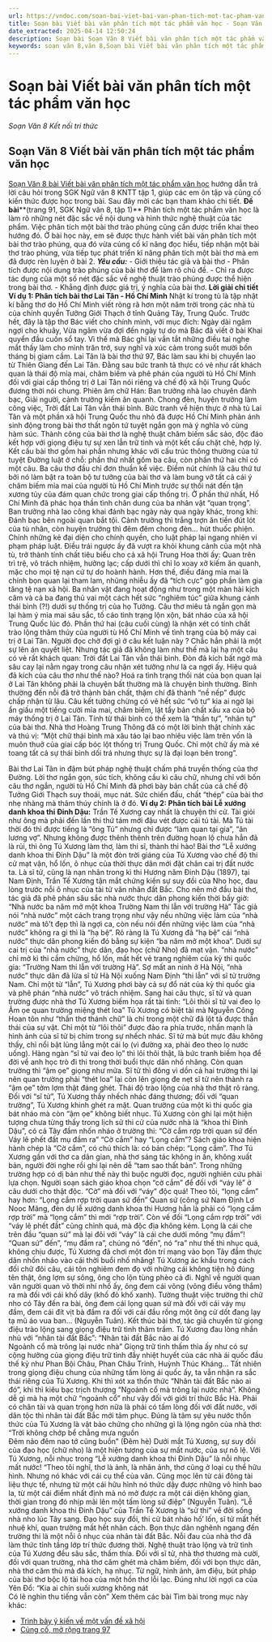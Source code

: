 ```yaml
---
url: https://vndoc.com/soan-bai-viet-bai-van-phan-tich-mot-tac-pham-van-hoc-304019
title: Soạn bài Viết bài văn phân tích một tác phẩm văn học - Soạn Văn 8 Kết nối tri thức - VnDoc.com
date_extracted: 2025-04-14 12:50:24
description: Soạn bài Soạn Văn 8 Viết bài văn phân tích một tác phẩm văn học là bài soạn bài mẫu thuộc chương trình Ngữ văn lớp 8 KNTT học kì 1. Mời các bạn cùng tham khảo bài soạn để chuẩn bị cho bài học sắp tới của mình.
keywords: soạn văn 8,văn 8,Soạn bài Viết bài văn phân tích một tác phẩm văn học,ngữ văn 8,soan van 8,soạn văn lớp 8,giải văn 8,soạn văn 8 tập 1,soạn văn 8 Viết bài văn phân tích một tác phẩm văn học,soạn văn 8 kết nối tri thức,văn 8 chân trời sáng tạo,ngữ văn 8 kết nối tri thức,Viết bài văn phân tích một tác phẩm văn học,soạn bài Viết bài văn phân tích một tác phẩm văn học lớp 8,soạn văn 8 kntt,văn 8 kết nối tri thức
---
```


# Soạn bài Viết bài văn phân tích một tác phẩm văn học
 _Soạn Văn 8 Kết nối tri thức_
## Soạn Văn 8 Viết bài văn phân tích một tác phẩm văn học
[Soạn Văn 8 bài Viết bài văn phân tích một tác phẩm văn học](<https://vndoc.com/soan-bai-viet-bai-van-phan-tich-mot-tac-pham-van-hoc-304019>) hướng dẫn trả lời câu hỏi trong SGK Ngữ văn 8 KNTT tập 1, giúp các em ôn tập và củng cố kiến thức được học trong bài. Sau đây mời các bạn tham khảo chi tiết.
**Đề bài****\(trang 91, SGK Ngữ văn 8, tập 1\)**
Phân tích một tác phẩm văn học là làm rõ những nét đặc sắc về nội dung và hình thức nghệ thuật của tác phẩm. Việc phân tích một bài thơ trào phúng cũng cần được triển khai theo hướng đó. Ở bài học này, em sẽ được thực hành viết bài văn phân tích một bài thơ trào phúng, qua đó vừa củng cố kĩ năng đọc hiểu, tiếp nhận một bài thơ trào phúng, vừa tiếp tục phát triển kĩ năng phân tích một bài thơ mà em đã được rèn luyện ở bài 2.
**_Yêu cầu:_**
\- Giới thiệu tác giả và bài thơ
\- Phân tích được nội dung trào phúng của bài thơ để làm rõ chủ đề.
\- Chỉ ra được tác dụng của một số nét đặc sắc về nghệ thuật trào phúng được thể hiện trong bài thơ.
\- Khẳng định được giá trị, ý nghĩa của bài thơ.
**Lời giải chi tiết**
**Ví dụ 1: Phân tích bài thơ Lai Tân - Hồ Chí Minh**
Nhật kí trong tù là tập nhật kí bằng thơ do Hồ Chí Minh viết ròng rã hơn một năm trời trong các nhà tù của chính quyền Tưởng Giới Thạch ở tỉnh Quảng Tây, Trung Quốc. Trước hết, đây là tập thơ Bác viết cho chính mình, với mục đích: Ngày dài ngâm ngợi cho khuây, Vừa ngâm vừa đợi đến ngày tự do mà Bác đã viết ở bài Khai quyển đầu cuốn sổ tay. Vì thế mà Bác ghi lại vắn tắt những điều tai nghe mắt thấy làm cho mình trăn trở, suy nghĩ và xúc cảm trong suốt mười bốn tháng bị giam cầm. Lai Tân là bài thơ thứ 97, Bác làm sau khi bị chuyển lao từ Thiên Giang đến Lai Tân. Đằng sau bức tranh tả thực có vẻ như rất khách quan là thái độ mỉa mai, châm biếm và phê phán của người tù Hồ Chí Minh đối với giai cấp thống trị ở Lai Tân nói riêng và chế độ xã hội Trung Quốc đương thời nói chung.
Phiên âm chữ Hán:
Ban trưởng nhà lao chuyên đánh bạc,
Giải người, cảnh trưởng kiếm ăn quanh.
Chong đèn, huyện trưởng làm công việc,
Trời đất Lai Tân vẫn thái bình.
Bức tranh về hiện thực ở nhà tù Lai Tân và một phần xã hội Trung Quốc thu nhỏ đã được Hồ Chí Minh phản ánh sinh động trong bài thơ thất ngôn tứ tuyệt ngắn gọn mà ý nghĩa vô cùng hàm súc. Thành công của bài thơ là nghệ thuật châm biếm sắc sảo, độc đáo kết hợp với giọng điệu tự sự xen lẫn trữ tình và một kết cấu chặt chẽ, hợp lý.
Kết cấu bài thơ gồm hai phần nhưng khác với cấu trúc thông thường của tứ tuyệt Đường luật ở chỗ: phần thứ nhất gồm ba câu, còn phần thứ hai chỉ có một câu. Ba câu thơ đầu chỉ đơn thuần kể việc. Điểm nút chính là câu thứ tư bởi nó làm bật ra toàn bộ tư tưởng của bài thơ và làm bung vỡ tất cả cái ý châm biếm mỉa mai của người tù Hồ Chí Minh trước sự thối nát đến tận xương tủy của đám quan chức trong giai cấp thống trị.
Ở phần thứ nhất, Hồ Chí Minh đã phác họa thần tình chân dung của ba nhân vật “quan trọng”. Ban trưởng nhà lao công khai đánh bạc ngày này qua ngày khác, trong khi: Đánh bạc bên ngoài quan bắt tội. Cảnh trưởng thì trắng trợn ăn tiền đút lót của tù nhân, còn huyện trưởng thì đêm đêm chong đèn… hút thuốc phiện. Chính những kẻ đại diện cho chính quyền, cho luật pháp lại ngang nhiên vi phạm pháp luật. Điều trái ngược ấy đã vượt ra khỏi khung cảnh của một nhà tù, trở thành tính chất tiêu biểu cho cả xã hội Trung Hoa thời ấy: Quan trên trì trệ, vô trách nhiệm, hưởng lạc; cấp dưới thì chỉ lo xoay xở kiếm ăn quanh, mặc cho mọi tệ nạn cứ tự do hoành hành. Hơn thế, điều đáng mỉa mai là chính bọn quan lại tham lam, nhũng nhiễu ấy đã “tích cực” góp phần làm gia tăng tệ nạn xã hội. Ba nhân vật đang hoạt động như trong một màn hài kịch câm và cả ba đang thủ vai một cách hết sức “nghiêm túc” giữa khung cảnh thái bình \(?\!\) dưới sự thống trị của họ Tưởng. Câu thơ miêu tả ngắn gọn mà lại hàm ý mỉa mai sâu sắc, tố cáo tình trạng lộn xộn, bát nháo của xã hội Trung Quốc lúc đó.
Phần thứ hai \(câu cuối cùng\) là nhận xét có tính chất trào lộng thâm thúy của người tù Hồ Chí Minh về tình trạng của bộ máy cai trị ở Lai Tân. Người đọc chờ đợi gì ở câu kết luận này ? Chắc hẳn phải là một sự lên án quyết liệt. Nhưng tác giả đã không làm như thế mà lại hạ một câu có vẻ rất khách quan: Trời đất Lai Tân vẫn thái bình. Đòn đả kích bất ngờ mà sâu cay lại nằm ngay trong câu nhận xét tưởng như là ca ngợi ấy.
Hiệu quả đả kích của câu thơ như thế nào? Hoá ra tình trạng thối nát của bọn quan lại ở Lai Tân không phải là chuyện bất thường mà là chuyện bình thường. Bình thường đến nỗi đã trở thành bản chất, thậm chí đã thành “nề nếp” được chấp nhận từ lâu.
Câu kết tưởng chừng có vẻ hết sức “vô tư” kia ai ngờ lại ẩn giấu một tiếng cười mỉa mai, châm biếm, lật tẩy bản chất xấu xa của bộ máy thống trị ở Lai Tân. Tính từ thái bình có thể xem là “thần tự”, “nhãn tự" của bài thơ. Nhà thơ Hoàng Trung Thông đã có một lời bình thật chính xác và thú vị: “Một chữ thái bình mà xâu táo lại bao nhiêu việc làm trên vốn là muôn thuở của giai cấp bóc lột thống trị Trung Quốc. Chỉ một chữ ấy mà xé toang tất cả sự thái bình dối trá nhưng thực sự là đại loạn bên trong”.
  
Bài thơ Lai Tân in đậm bút pháp nghệ thuật chấm phá truyền thống của thơ Đường. Lời thơ ngắn gọn, súc tích, không cầu kì câu chữ, nhưng chỉ với bốn câu thơ ngắn, người tù Hồ Chí Minh đã phơi bày bản chất của cả chế độ Tưởng Giới Thạch suy thoái, mục nát. Sức chiến đấu, chất “thép” của bài thơ nhẹ nhàng mà thâm thúy chính là ở đó.
**Ví dụ 2: Phân tích bài Lễ xướng danh khoa thi Đinh Dậu:**
Trần Tế Xương cay nhất là chuyện thi cử. Tài giỏi như ông mà phải đến lần thi thứ tám mới đậu vét được cái tú tài. Mà Tú tài thời đó thì được tiếng là “ông Tú” nhưng chỉ được “làm quan tại gia”, “ăn lương vợ”. Nhưng không được thênh thênh trên đường hoạn lộ chưa hẳn đã là rủi, thì ông Tú Xương làm thơ, làm thi sĩ, thành thi hào\! Bài thơ “Lễ xướng danh khoa thi Đinh Dậu” là một đòn trời giáng của Tú Xương vào chế độ thi cử mạt vận, hổ lốn, ô nhục của thời thực dân mới đặt chân cai trị đất nước ta.
Là sĩ tử, cũng là nạn nhân trong kì thi Hương năm Đinh Dậu \(1897\), tại Nam Định, Trần Tế Xương tận mắt chứng kiến sự suy đồi của Nho học, đau lòng trước nỗi ô nhục của tài tử văn nhân đất Bắc. Cho nên mở đầu bài thơ, tác giả đã phê phán sâu sắc nhà nước thực dân phong kiến thời bấy giờ:
“Nhà nước ba năm mở một khoa
Trường Nam thi lẫn với trường Hà”
Tác giả nói “nhà nước” một cách trang trọng như vậy nếu những việc làm của “nhà nước” mà tô't đẹp thì là ngợi ca, còn nếu nói đến những việc làm của “nhà nước” không ra gì thì là “hạ bệ”. Rõ ràng là Tú Xương đã “hạ bệ” cái “nhà nước” thực dân phong kiến đó bằng sự kiện “ba năm mở một khoa”. Dưới sự cai trị của “nhà nước” thực dân, đạo học \(chữ Nho\) đã mạt vận. “nhà nước” chỉ mở kì thi cầm chừng, hổ lốn, mất hết vẻ trang nghiêm của kỳ thi quốc gia: “Trường Nam thi lẫn với trường Hà”. Sợ mất an ninh ở Hà Nội, “nhà nước” thực dân đã lừa sĩ tử Hà Nội xuống Nam Định “thi lẫn” với sĩ tử trường Nam. Chỉ một từ “lẫn”, Tú Xương phơi bày cả sự đổ nát của kỳ thi quốc gia và phê phán “nhà nước” vô trách nhiệm.
Sang hai câu thực, sĩ tử và quan trường được nhà thơ Tú Xương biếm họa rất tài tình:
“Lôi thôi sĩ tử vai đeo lọ
Ậm ọe quan trường miệng thét loa”
Tú Xương có biệt tài mà Nguyễn Công Hoan tôn như “thần thơ thánh chữ” là chỉ trong một chữ đã lột tả được thần thái của sự vật. Chỉ một từ “lôi thôi” được đảo ra phía trước, nhấn mạnh là hình ảnh của sĩ tử bị chìm trong sự nhếch nhác. Sĩ tử mà bút mực đâu không thấy, chỉ nổi bật lủng lẳng một cái lọ \(vì đường xa, phải đeo theo lọ nước uống\). Hàng ngàn “sĩ tử vai đeo lọ” thì lôi thôi thật, là bức tranh biếm họa để đời về anh học trò đi thi trong thời buổi thực dân nhố nhăng. Còn quan trường thì “ậm ọe” giọng như mửa. Sĩ tử thì đông vì dồn cả hai trường thi lại nên quan trường phải “thét loa” lại còn lên giọng đe nẹt sĩ tử nên thành ra “ậm ọe” tởm lợm thật đáng ghét. Thái độ trào lộng của nhà thơ thật rõ ràng. Đối với “sĩ tử”, Tú Xương thấy nhếch nhác đáng thương; đối với “quan trường”, Tú Xương khinh ghét ra mặt. Quan trường của một kì thi quốc gia bát nháo mà còn “ậm ọe” không biết nhục.
Tú Xương còn ghi lại một hiện tượng chưa từng thấy trong lịch sử thi cử của nước nhà là “khoa thi Đinh Dậu”, có cả Tây đầm nhốn nháo ở trường thi:
“Cờ cắm rợp trời quan sứ đến
Váy lê phết đất mụ đầm ra”
“Cờ cắm” hay “Lọng cắm”?  Sách giáo khoa hiện hành chép là “Cờ cắm”, có chú thích là: có bản chép: “Lọng cắm”. Thơ Tú Xương gần với thơ ca dân gian, nhà thơ sáng tác không in ấn, không xuất bản, người đời nghe rồi ghi lại nên dễ “tam sao thất bản”. Trong những trường hợp có dị bản như thế này thì buộc người đọc, người nghiên cứu phải lựa chọn. Người soạn  sách giáo khoa chọn “cờ cắm” để đối với “váy lê” ở câu dưới cho thật độc. “Cờ” mà đối với “váy” độc quá\! Theo tôi, “lọng cắm” hay hơn:
“Lọng cắm rợp trời quan sứ đến”
Quan sứ \(công sứ Nam Định Lơ Nooc Măng, đèn dự lễ xướng danh khoa thi Hương hẳn là phải có “lọng cắm rợp trời” mà “lọng cắm” thì mới “rợp trời”. Còn vế đối “Lọng cắm rợp trời” với “váy lê phết đất” cũng chỉnh quá, mà độc địa không kém. Lọng là cái che trên đầu “quan sứ” mà lại đôi với “váy” là cái che dưới mông “mụ đầm”\! “Quan sứ” đến”, “mụ đầm ra”, chúng nó “đến”, nó “ra” như thế thì nhục quá, không chịu được, Tú Xương đã chơi một đòn trí mạng vào bọn Tây đầm thực dân nhốn nháo vào cái thời buổi nhố nhăng\! Tú Xương ác khẩu trong cách đối chữ đôi câu, cái tôn nghiêm đem đọ với những cái không tiện hô đúng tên thật, ông lợm sự sông, ông cho lộn tùng phèo cả đi. Nghĩ về người quan văn người quan võ thời nhí nhố ấy, ông đem cái võng \(võng điểu võng thắm\) ra mà đối với cái khố dây \(khố đỏ khố xanh\). Tường thuật việc trường thi chữ nho có Tây đến ra bài, ông đem cái lọng quan sứ mà đối với cái váy mụ đầm, đem cái đít vịt bà đầm ra đối với cái đầu rồng một ông cử dốt đang lạy tạ mũ áo vua ban... \(Nguyễn Tuân\).
Kết thúc bài thơ, tác giả chuyển từ giọng điệu trào lộng sang giọng điệu trữ tình thâm trầm. Tú Xương đau lòng nhắn nhủ với “nhân tài đất Bắc”:
“Nhân tài đất Bắc nào ai đó  
Ngoảnh cổ mà trông lại nước nhà”
Giọng trữ tình thấm thìa ấy như có sự cộng hưởng của giọng điệu trữ tình đầy nhiệt huyết của các nhà ái quốc đầu thế kỷ như Phan Bội Châu, Phan Châu Trinh, Huỳnh Thúc Kháng... Tất nhiên trong giọng điệu chung của những tấm lòng ái quốc ấy, ta vẫn nhận ra sắc thái riêng của Tú Xương. Khi thì xót xa thổn thức “Nhân tài đất Bắc nào ai đó”, khi thì kiêu bạc trịch thượng “Ngoảnh cổ mà trông lại nước nhà”. Không dễ gì mà hạ một chữ “ngoảnh cổ” như vậy đối với giới trí thức Bắc Hà. Phải có chân tài và quan trọng hơn nữa là phải có tấm lòng đối với đất nước, với dân tộc thì nhân tài đất Bắc mới tâm phục. Đúng là tâm sự yêu nước thổn thức của Tú Xương là vật bảo chứng cho những gì là lộng ngôn của nhà thơ:
“Trời không chớp bể chẳng mưa nguồn  
Đêm nảo đêm nao tớ cũng buồn”
\(Đêm hè\)
Dưới mắt Tú Xương, sự suy đồi của đạo học \(chữ nho\) là một hiện tượng của sự mất nước, của sự nô lệ. Với Tú Xương, nỗi nhục trong “Lễ xướng danh khoa thi Đinh Dậu” là nỗi nhục mất nước\! “Theo tôi nghĩ, thơ là ảnh, là nhân ảnh, thơ cũng ở loại cụ thể hữu hình. Nhưng nó khác với cái cụ thể của văn. Cũng mọc lên từ cái đông tài liệu thực tế, nhưng từ một cái hữu hình nó thức dậy được những vô hình bao la, từ một cái điểm nhất định mà nó mở được ra một cái diện không gian, thời gian trong đó nhịp mãi lên một tấm lòng sứ điệp” \(Nguyễn Tuân\).
“Lễ xướng danh khoa thi Đinh Dậu” của Trần Tế Xương là “sử thi” về đời sống nhà nho lúc Tây sang. Đạo học suy đồi, thi cử bát nháo hố’ lốn, sĩ tử mất hết nhuệ khí, quan trường mất hết nhân cách. Bọn thực dân nghênh ngang đến trường thi là một nỗi ô nhục của nhân tài đất Bắc. Nỗi đau của nhà thơ đã làm thức tỉnh tầng lớp trí thức đương thời.
Nghệ thuật trào lộng và trữ tình của Tú Xương đều sâu sắc, thấm thía. Đối với sĩ tử, nhà thơ thương mà cười, đối với quan trường, nhà thơ căm ghét mà châm biếm, đối với bọn thực dân, nhà thơ căm thù mà đả kích, hạ nhục. Từ ngữ, hình ảnh, âm điệu, bút pháp của bài thơ bộc lộ tài hoa của một hồn thơ lỗi lạc. Đúng như lời ngợi ca của Yên Đổ:
“Kia ai chín suối xương không nát  
Có lẽ nghìn thu tiếng vẫn còn”
Xem thêm các bài Tìm bài trong mục này khác:
  * [Trình bày ý kiến về một vấn đề xã hội](</soan-bai-trinh-bay-y-kien-ve-mot-van-de-xa-hoi-ket-noi-tri-thuc-304020>)
  * [Củng cố, mở rộng trang 97](</soan-bai-cung-co-mo-rong-trang-97-304040>)

